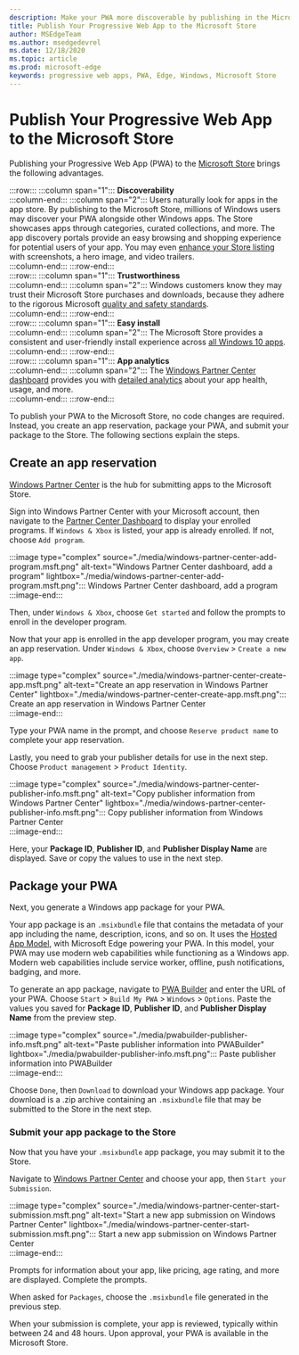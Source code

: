 ```yaml
---
description: Make your PWA more discoverable by publishing in the Microsoft Store
title: Publish Your Progressive Web App to the Microsoft Store
author: MSEdgeTeam
ms.author: msedgedevrel
ms.date: 12/18/2020
ms.topic: article
ms.prod: microsoft-edge
keywords: progressive web apps, PWA, Edge, Windows, Microsoft Store
---
```

# Publish Your Progressive Web App to the Microsoft Store  

Publishing your Progressive Web App \(PWA\) to the [Microsoft Store][WindowsUwpPublishIndex] brings the following advantages.  

:::row:::
   :::column span="1":::
      **Discoverability**  
   :::column-end:::
   :::column span="2":::
      Users naturally look for apps in the app store.  By publishing to the Microsoft Store, millions of Windows users may discover your PWA alongside other Windows apps.  The Store showcases apps through categories, curated collections, and more.  The app discovery portals provide an easy browsing and shopping experience for potential users of your app.  You may even [enhance your Store listing][WindowsUwpPublishAppScreenshotsImages] with screenshots, a hero image, and video trailers.  
   :::column-end:::
:::row-end:::  
:::row:::
   :::column span="1":::
      **Trustworthiness**  
   :::column-end:::
   :::column span="2":::
      Windows customers know they may trust their Microsoft Store purchases and downloads, because they adhere to the rigorous Microsoft [quality and safety standards][LegalWindowsAgreementsStorePolicies].  
   :::column-end:::
:::row-end:::  
:::row:::
   :::column span="1":::
      **Easy install**  
   :::column-end:::
   :::column span="2":::
      The Microsoft Store provides a consistent and user-friendly install experience across [all Windows 10 apps][MicrosoftStoreAppsWindows].  
   :::column-end:::
:::row-end:::  
:::row:::
   :::column span="1":::
      **App analytics**  
   :::column-end:::
   :::column span="2":::
      The [Windows Partner Center dashboard][WindowsUwpPublishIndex] provides you with [detailed analytics][WindowsUwpPublishAnalytics] about your app health, usage, and more.  
   :::column-end:::
:::row-end:::  

<!--  
*   **Discoverability** - Users naturally look for apps in the app store.  By publishing to the Microsoft Store, millions of Windows users may discover your PWA alongside other Windows apps.  The Store showcases apps through categories, curated collections, and more.  The app discovery portals provide an easy browsing and shopping experience for potential users of your app.  You may even [enhance your Store listing][WindowsUwpPublishAppScreenshotsImages] with screenshots, a hero image, and video trailers.  
*   **Trustworthiness** - Windows customers know they are able to trust their Microsoft Store purchases and downloads, because they adhere to the rigorous Microsoft [quality and safety standards][LegalWindowsAgreementsStorePolicies].  
*   **Easy install** - The Microsoft Store provides a consistent and user-friendly install experience across [all Windows 10 apps][MicrosoftStoreAppsWindows].  
*   **App analytics** - The [Windows Partner Center dashboard][WindowsUwpPublishIndex] provides you with [detailed analytics][WindowsUwpPublishAnalytics] about your app health, usage, and more.  
-->  

To publish your PWA to the Microsoft Store, no code changes are required.  Instead, you create an app reservation, package your PWA, and submit your package to the Store.  The following sections explain the steps.   

## Create an app reservation  

[Windows Partner Center][MicrosoftPartnerDashboardWindowsOverview] is the hub for submitting apps to the Microsoft Store.  

Sign into Windows Partner Center with your Microsoft account, then navigate to the [Partner Center Dashboard][MicrosoftPartnerDashboardHome] to display your enrolled programs.  If `Windows & Xbox` is listed, your app is already enrolled.  If not, choose `Add program`.  

:::image type="complex" source="./media/windows-partner-center-add-program.msft.png" alt-text="Windows Partner Center dashboard, add a program" lightbox="./media/windows-partner-center-add-program.msft.png":::
   Windows Partner Center dashboard, add a program  
:::image-end:::  

Then, under `Windows & Xbox`, choose `Get started` and follow the prompts to enroll in the developer program.  

Now that your app is enrolled in the app developer program, you may create an app reservation.  Under `Windows & Xbox`, choose `Overview` > `Create a new app`.  

:::image type="complex" source="./media/windows-partner-center-create-app.msft.png" alt-text="Create an app reservation in Windows Partner Center" lightbox="./media/windows-partner-center-create-app.msft.png":::
   Create an app reservation in Windows Partner Center  
:::image-end:::  

Type your PWA name in the prompt, and choose `Reserve product name` to complete your app reservation.  

Lastly, you need to grab your publisher details for use in the next step.  Choose `Product management` > `Product Identity`.  

:::image type="complex" source="./media/windows-partner-center-publisher-info.msft.png" alt-text="Copy publisher information from Windows Partner Center" lightbox="./media/windows-partner-center-publisher-info.msft.png":::
   Copy publisher information from Windows Partner Center  
:::image-end:::  

Here, your **Package ID**, **Publisher ID**, and **Publisher Display Name** are displayed.  Save or copy the values to use in the next step.  

## Package your PWA  

Next, you generate a Windows app package for your PWA.  

Your app package is an `.msixbundle` file that contains the metadata of your app including the name, description, icons, and so on.  It uses the [Hosted App Model][WindowsBlogWindowsdeveloperHostedAppModel], with Microsoft Edge powering your PWA.  In this model, your PWA may use modern web capabilities while functioning as a Windows app.  Modern web capabilities include service worker, offline, push notifications, badging, and more.  

To generate an app package, navigate to [PWA Builder][PwabuilderMain] and enter the URL of your PWA.  Choose `Start` > `Build My PWA` > `Windows` > `Options`.  Paste the values you saved for **Package ID**, **Publisher ID**, and **Publisher Display Name** from the preview step.  

:::image type="complex" source="./media/pwabuilder-publisher-info.msft.png" alt-text="Paste publisher information into PWABuilder" lightbox="./media/pwabuilder-publisher-info.msft.png":::
   Paste publisher information into PWABuilder  
:::image-end:::  

Choose `Done`, then `Download` to download your Windows app package.  Your download is a .zip archive containing an `.msixbundle` file that may be submitted to the Store in the next step.  

### Submit your app package to the Store  

Now that you have your `.msixbundle` app package, you may submit it to the Store.  

Navigate to [Windows Partner Center][MicrosoftPartnerDashboardWindowsOverview] and choose your app, then `Start your Submission`.  

:::image type="complex" source="./media/windows-partner-center-start-submission.msft.png" alt-text="Start a new app submission on Windows Partner Center" lightbox="./media/windows-partner-center-start-submission.msft.png":::
   Start a new app submission on Windows Partner Center  
:::image-end:::  

Prompts for information about your app, like pricing, age rating, and more are displayed.  Complete the prompts.  

When asked for `Packages`, choose the `.msixbundle` file generated in the previous step.  

When your submission is complete, your app is reviewed, typically within between 24 and 48 hours.  Upon approval, your PWA is available in the Microsoft Store.  

<!-- links -->  

[LegalWindowsAgreementsStorePolicies]: /legal/windows/agreements/store-policies "Microsoft Store Policies | Microsoft Docs"  

[WindowsUwpPublishAnalytics]: /windows/uwp/publish/analytics "Analyze app performance | Microsoft Docs"  
[WindowsUwpPublishAppScreenshotsImages]: /windows/uwp/publish/app-screenshots-and-images "App screenshots, images, and trailers | Microsoft Docs"  
[WindowsUwpPublishIndex]: /windows/uwp/publish/index "Publish Windows apps and games | Microsoft Docs"  

[MicrosoftPartnerDashboardHome]: https://partner.microsoft.com/dashboard/home "Home | Microsoft Partner Center"  
[MicrosoftPartnerDashboardWindowsOverview]: https://partner.microsoft.com/dashboard/windows/overview "Resources for partners | Microsoft Partner Center"  

[MicrosoftStoreAppsWindows]: https://www.microsoft.com/store/apps/windows "Windows Apps | Microsoft Store"  

[WindowsBlogWindowsdeveloperHostedAppModel]: https://blogs.windows.com/windowsdeveloper/hosted-app-model "Hosted App Model | Windows Developer Blog"  

[PwabuilderMain]: https://www.pwabuilder.com "PWABuilder"  

